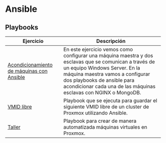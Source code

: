 # Ansible


## Playbooks
|Ejercicio   |Descripción     |
|------------|----------------|
|[Acondicionamiento de máquinas con Ansible](/Acondicionamiento%20con%20Ansible-Daniel%20Miguela.pdf)|En este ejercicio vemos como configurar una máquina maestra y dos esclavas que se comunican a través de un equipo Windows Server. En la máquina maestra vamos a configurar dos playbooks de ansible para acondicionar cada una de las máquinas esclavas con NGINX o MongoDB.|
|[VMID libre](/Creación%20automática%20de%20máquinas%20virtuales%20en%20Proxmox/free_vmid.yaml)|Playbook que se ejecuta para guardar el siguiente VMID libre de un cluster de Proxmox utilizando Ansible.|
|[Taller](/Creación%20automática%20de%20máquinas%20virtuales%20en%20Proxmox/vm_creation.yaml)|Playbook para crear de manera automatizada máquinas virtuales en Proxmox.|
